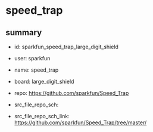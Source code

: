# speed_trap
 
## summary 
* id: sparkfun_speed_trap_large_digit_shield
* user: sparkfun
* name: speed_trap
* board: large_digit_shield
* repo: https://github.com/sparkfun/Speed_Trap



* src_file_repo_sch: 
* src_file_repo_sch_link: https://github.com/sparkfun/Speed_Trap/tree/master/




